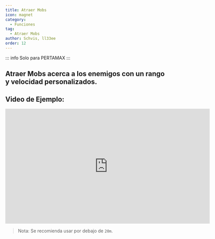 ```yaml
---
title: Atraer Mobs
icon: magnet
category:
  - Funciones
tag:
  - Atraer Mobs
author: Schvis, ll33ee
order: 12
---
```

::: info Solo para PERTAMAX
:::
## Atraer Mobs acerca a los enemigos con un rango y velocidad personalizados.

## Video de Ejemplo:

<div class="iframe-container"><iframe width="640" height="360" src="https://www.youtube.com/embed/KNzVgG_V10I?list=PL5eI1Tb64p56g27qfYk7VuFTz4FK6YrKa" title="Korepi - Mob Vacuum" frameborder="0" allow="accelerometer; autoplay; clipboard-write; encrypted-media; gyroscope; picture-in-picture; web-share" allowfullscreen></iframe></div>

> Nota: Se recomienda usar por debajo de `20m`.
